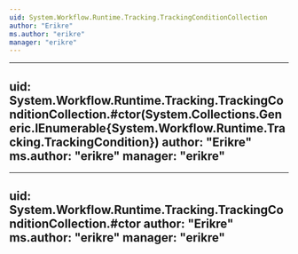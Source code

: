 ```yaml
---
uid: System.Workflow.Runtime.Tracking.TrackingConditionCollection
author: "Erikre"
ms.author: "erikre"
manager: "erikre"
---
```


---
uid: System.Workflow.Runtime.Tracking.TrackingConditionCollection.#ctor(System.Collections.Generic.IEnumerable{System.Workflow.Runtime.Tracking.TrackingCondition})
author: "Erikre"
ms.author: "erikre"
manager: "erikre"
---

---
uid: System.Workflow.Runtime.Tracking.TrackingConditionCollection.#ctor
author: "Erikre"
ms.author: "erikre"
manager: "erikre"
---
